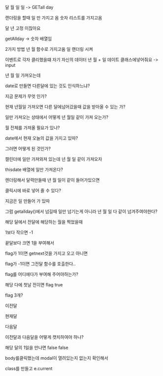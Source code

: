 달 월 일
일 -> GETall day

랜더링을 할때 일 만 가지고 옴
숫자 리스트를 가지고옴

달 년 고정 이잖아요

getAllday -> 숫자 배열임

2가지 방법
년 월 함수로 가지고옴
일 랜더링 시켜

이벤트로 각자 클리했을떄 자기 자신의 데이터
년 월 + 일 데이트 클래스에넣어줘요 -> input

년 월 일 가져오는데

date로 만들면 다른달에 있는 것도 인식하느냐?

지금 문제가 무엇 인가?

현재 년월일 가져오면 다른 달에넘어갔을때 값을 받아올 수 있는 가?

일만 가져오는 상태에서 어떻게 년 월일 같이 가져 오는가?

월 전체를 가져올 필요가 있나?

date에서 현재 오늘의 값을 가지고 있따?

그러면 어떻게 된 것인가?

캘린더에 일만 가져와져 있는데 년 월 일 같이 가져오자

thisdate 배열에 일만 가져온다?

렌더링해서 달력만들때 년 월 일이 같이 들어가있으면

클릭시에 바로 넣어 줄 수 있다?

지금은 일 만들어 가 있따

그럼 getallday()에서 넘길때 일만 넘기는게 아니라 년 월 일 다 같이 넘겨주여야한다?

해당 달에서 전달에 해당하는 월을 찍었을때

1보다 작으면 -1

끝달보다 크면 1을 부여해서

flag가 1이면 getnext것을 가지고 오고 아니면

flag가 -1이면 그전달 함수를 호출한다..


flag를 어디에다가 부여해 주어야하는가?

해당 다에 첫날 전이면 flag true 

flag 3개?

이전달

현재달

다음달

이전달과 다음달을 어떻게 캣치하여야 하나?

해당 달의 1일을 만나면 false false

body를클릭했는데 modal이 열려있는지 없는지 확인해서

class를 만들고 e.current

